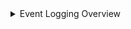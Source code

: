 <details>
<summary>Event Logging Overview</summary>
<div>

1. Overview.

| Field             | Description                                                                                      |
|------------------|--------------------------------------------------------------------------------------------------|
| **CriticalityID**   | Used as a mapping reference.                                                                      |
| **Function**        | This is the M2131 Function depicted in their guidance.                                            |
| **Category**        | Filtration within the function.                                                                   |
| **Sub-Category**    | Filtration within the category.                                                                   |
| **Required Data**   | Executive Orders requirement.                                                                     |
| **Workload**        | Depicts what workload/technology is to be enabled for event verification.                         |
| **Table**           | The table that is written to Log Analytics Workspace.                                             |
| **Schema**          | The schema within the table.                                                                      |
| **Schema Value**    | The value which is focused on within the schema for event verification.                           |
| **IsCollected**     | User must verify that the table is being collected via the Workload and Table Management form.    |
| **Event Validated** | User must verify if the event has been verified via the Event Queries tab and Sentinel Workbook (if applicable). |

![](https://github.com/Cyberlorians/M-21-31/blob/main/Images/m2131powerapp1.png)

2. In Overview, the same data is shown from the main form. In addition to, Reference content which will give a reference of what the data is and how to enable the workload. History is used to enter notes, email etc.

![](https://github.com/Cyberlorians/M-21-31/blob/main/Images/m2131powerapp2.png)

3. Table Implementation Status

| Field                  | Description                                                                                      |
|------------------------|--------------------------------------------------------------------------------------------------|
| **Table**              | Used as a mapping reference.                                                                      |
| **Table Implemenatation** | Select options at will. This will automatically adjust when workload and table form is updated.|
| **Implementation Date**   | Select options at will. This will automatically adjust when workload and table form is updated.|
| **In Use**             | Select option if table is in use.                                                                 |
| **Connected**          | Select options at will. This will automatically adjust when workload and table form is updated.   |
| **12 Month Retention** | Select options at will.                                                                           |
| **18 Month Retention** | Select options at will.                                                                           |

![](https://github.com/Cyberlorians/M-21-31/blob/main/Images/m2131powerapp3.png)
![](https://github.com/Cyberlorians/M-21-31/blob/main/Images/m2131powerapp4.png)
![](https://github.com/Cyberlorians/M-21-31/blob/main/Images/m2131powerapp5.png)

</div>
</details>
